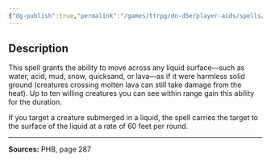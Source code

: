 ```yaml
---
{"dg-publish":true,"permalink":"/games/ttrpg/dn-d5e/player-aids/spells/level-3/water-walk/","tags":["TTRPG/DND/5e","verbal","somatic","material","ritual"]}
---
```



## Description
This spell grants the ability to move across any liquid surface—such as water, acid, mud, snow, quicksand, or lava—as if it were harmless solid ground (creatures crossing molten lava can still take damage from the heat).
Up to ten willing creatures you can see within range gain this ability for the duration.

If you target a creature submerged in a liquid, the spell carries the target to the surface of the liquid at a rate of 60 feet per round.

---

**Sources:** PHB, page 287

